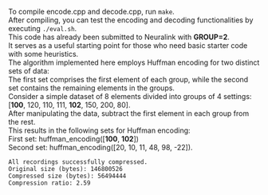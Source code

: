To compile encode.cpp and decode.cpp, run ```make```.\
After compiling, you can test the encoding and decoding functionalities by executing ```./eval.sh```.\
This code has already been submitted to Neuralink with **GROUP=2**.\
It serves as a useful starting point for those who need basic starter code with some heuristics.\
The algorithm implemented here employs Huffman encoding for two distinct sets of data:\
The first set comprises the first element of each group, while the second set contains the remaining elements in the groups.\
Consider a simple dataset of 8 elements divided into groups of 4 settings: [**100**, 120, 110, 111, **102**, 150, 200, 80].\
After manipulating the data, subtract the first element in each group from the rest.\
This results in the following sets for Huffman encoding:\
First set: huffman_encoding([**100**, **102**])\
Second set: huffman_encoding([20, 10, 11, 48, 98, -22]).
```
All recordings successfully compressed.
Original size (bytes): 146800526
Compressed size (bytes): 56494444
Compression ratio: 2.59
```

